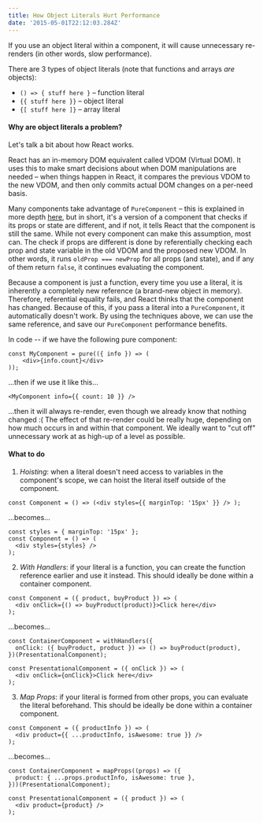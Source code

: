 ```yaml
---
title: How Object Literals Hurt Performance
date: '2015-05-01T22:12:03.284Z'
---
```


If you use an object literal within a component, it will cause unnecessary re-renders (in other words, slow performance).

There are 3 types of object literals (note that functions and arrays _are_ objects):
- `() => { stuff here }` – function literal
- `{{ stuff here }}` – object literal
- `{[ stuff here ]}` – array literal 



#### Why are object literals a problem?

Let's talk a bit about how React works.

React has an in-memory DOM equivalent called VDOM (Virtual DOM). It uses this to make smart decisions about when DOM manipulations are needed – when things happen in React, it compares the previous VDOM to the new VDOM, and then only commits actual DOM changes on a per-need basis.

Many components take advantage of `PureComponent` – this is explained in more depth [here](/shouldComponentUpdate-and-pure-components), but in short, it's a version of a component that checks if its props or state are different, and if not, it tells React that the component is still the same. While not every component can make this assumption, most can. The check if props are different is done by referentially checking each prop and state variable in the old VDOM and the proposed new VDOM. In other words, it runs `oldProp === newProp` for all props (and state), and if any of them return `false`, it continues evaluating the component.

Because a component is just a function, every time you use a literal, it is inherently a completely new reference (a brand-new object in memory). Therefore, referential equality fails, and React thinks that the component has changed. Because of this, if you pass a literal into a `PureComponent`, it automatically doesn't work. By using the techniques above, we can use the same reference, and save our `PureComponent` performance benefits.

In code -- if we have the following pure component:
```
const MyComponent = pure(({ info }) => (
    <div>{info.count}</div>
));
```
...then if we use it like this...
```
<MyComponent info={{ count: 10 }} />
```
...then it will always re-render, even though we already know that nothing changed :(
The effect of that re-render could be really huge, depending on how much occurs in and within that component. We ideally want to "cut off" unnecessary work at as high-up of a level as possible.



#### What to do

1. _Hoisting_: when a literal doesn't need access to variables in the component's scope, we can hoist the literal itself outside of the component.  

`const Component = () => (<div styles={{ marginTop: '15px' }} /> );`
  
...becomes...  
  
```
const styles = { marginTop: '15px' };  
const Component = () => (  
  <div styles={styles} />  
);
```

2. _With Handlers_: if your literal is a function, you can create the function reference earlier and use it instead. This should ideally be done within a container component.  

```
const Component = ({ product, buyProduct }) => (  
  <div onClick={() => buyProduct(product)}>Click here</div>  
);
```
  
...becomes...  

```
const ContainerComponent = withHandlers({  
  onClick: ({ buyProduct, product }) => () => buyProduct(product),  
})(PresentationalComponent);  

const PresentationalComponent = ({ onClick }) => (  
  <div onClick={onClick}>Click here</div>  
);
```

3. _Map Props_: if your literal is formed from other props, you can evaluate the literal beforehand. This should be ideally be done within a container component.  

```
const Component = ({ productInfo }) => (  
  <div product={{ ...productInfo, isAwesome: true }} />  
);
```
  
...becomes...  
  
```
const ContainerComponent = mapProps((props) => ({  
  product: { ...props.productInfo, isAwesome: true },  
}))(PresentationalComponent);  

const PresentationalComponent = ({ product }) => (  
  <div product={product} />  
);
```